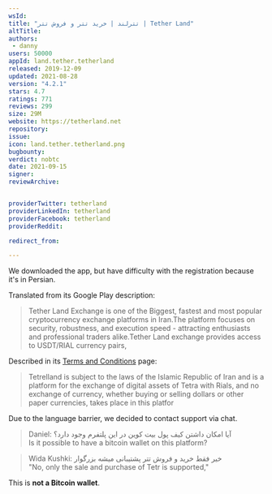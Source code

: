 ```yaml
---
wsId: 
title: "تترلند | خرید تتر و فروش تتر | Tether Land"
altTitle: 
authors:
 - danny
users: 50000
appId: land.tether.tetherland
released: 2019-12-09
updated: 2021-08-28
version: "4.2.1"
stars: 4.7
ratings: 771
reviews: 299
size: 29M
website: https://tetherland.net
repository: 
issue: 
icon: land.tether.tetherland.png
bugbounty: 
verdict: nobtc
date: 2021-09-15
signer: 
reviewArchive:


providerTwitter: tetherland
providerLinkedIn: tetherland
providerFacebook: tetherland
providerReddit: 

redirect_from:

---
```

We downloaded the app, but have difficulty with the registration because it's in Persian.

Translated from its Google Play description:

> Tether Land Exchange is one of the Biggest, fastest and most popular cryptocurrency exchange platforms in Iran.The platform focuses on security, robustness, and execution speed - attracting enthusiasts and professional traders alike.Tether Land exchange provides access to USDT/RIAL currency pairs,

Described in its [Terms and Conditions](https://tetherland.net/terms) page:

> Tetrelland is subject to the laws of the Islamic Republic of Iran and is a platform for the exchange of digital assets of Tetra with Rials, and no exchange of currency, whether buying or selling dollars or other paper currencies, takes place in this platfor

Due to the language barrier, we decided to contact support via chat.

> Daniel: آیا امکان داشتن کیف پول بیت کوین در این پلتفرم وجود دارد؟<br>
Is it possible to have a bitcoin wallet on this platform?

> Wida Kushki: خیر فقط خرید و فروش تتر پشتیبانی میشه بزرگوار<br>
"No, only the sale and purchase of Tetr is supported,"

This is **not a Bitcoin wallet**.